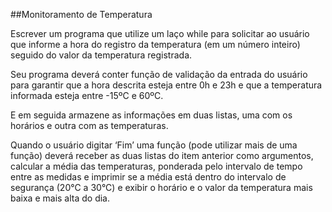 ##Monitoramento de Temperatura

Escrever um programa que utilize um laço while para solicitar ao usuário que informe a hora do registro da temperatura (em um número inteiro) seguido do valor da temperatura registrada.

Seu programa deverá conter função de validação da entrada do
usuário para garantir que a hora descrita esteja entre 0h e 23h e que a temperatura informada esteja entre -15ºC e 60ºC.

E em seguida armazene as informações em duas listas, uma com os horários e outra com as temperaturas.

Quando o usuário digitar ‘Fim’ uma função (pode utilizar mais de uma função) deverá receber as duas listas do item anterior como argumentos, calcular a média das temperaturas, ponderada pelo intervalo de tempo entre as medidas e imprimir se a média está dentro do intervalo de segurança (20°C a 30°C) e exibir o horário e o valor da temperatura mais baixa e mais alta do dia.